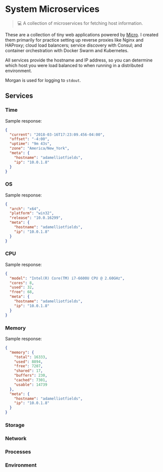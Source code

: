 # System Microservices
> :computer: A collection of microservices for fetching host information.

These are a collection of tiny web applications powered by [Micro](https://github.com/zeit/micro). I
created them primarily for practice setting up reverse proxies like Nginx and HAProxy; cloud load
balancers; service discovery with Consul; and container orchestration with Docker Swarm and
Kubernetes.

All services provide the hostname and IP address, so you can determine which host you were load
balanced to when running in a distributed environment.

Morgan is used for logging to `stdout`.

## Services

### Time

Sample response:

```json
{
  "current": "2018-03-16T17:23:09.456-04:00",
  "offset": "-4:00",
  "uptime": "9m 43s",
  "zone": "America/New_York",
  "meta": {
    "hostname": "adamelliotfields",
    "ip": "10.0.1.8"
  }
}
```

### OS

Sample response:

```json
{
  "arch": "x64",
  "platform": "win32",
  "release": "10.0.16299",
  "meta": {
    "hostname": "adamelliotfields",
    "ip": "10.0.1.8"
  }
}
```

### CPU

Sample response:

```json
{
  "model": "Intel(R) Core(TM) i7-6600U CPU @ 2.60GHz",
  "cores": 8,
  "used": 32,
  "free": 68,
  "meta": {
    "hostname": "adamelliotfields",
    "ip": "10.0.1.8"
  }
}
```

### Memory

Sample response:

```json
{
  "memory": {
    "total": 16333,
    "used": 8894,
    "free": 7207,
    "shared": 17,
    "buffers": 230,
    "cached": 7301,
    "usable": 14739
  },
  "meta": {
    "hostname": "adamelliotfields",
    "ip": "10.0.1.8"
  }
}
```

### Storage

### Network

### Processes

### Environment
